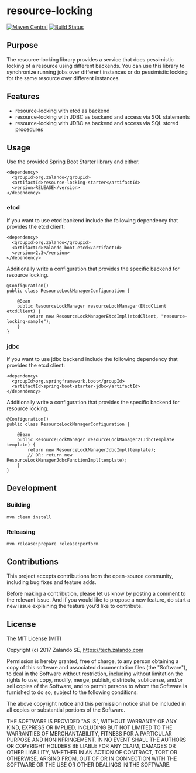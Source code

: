 # resource-locking

[![Maven Central](https://img.shields.io/maven-central/v/org.zalando/resource-locking.svg)](https://github.com/zalando-incubator/resource-locking)
[![Build Status](https://travis-ci.org/zalando-incubator/resource-locking.svg?branch=master)](https://travis-ci.org/zalando-incubator/resource-locking)

## Purpose

The resource-locking library provides a service that does pessimistic locking of a resource using different backends. You can use this library to synchronize running jobs over different instances or do pessimistic locking for the same resource over different instances.

## Features

* resource-locking with etcd as backend
* resource-locking with JDBC as backend and access via SQL statements
* resource-locking with JDBC as backend and access via SQL stored procedures

## Usage

Use the provided Spring Boot Starter library and either.

    <dependency>
      <groupId>org.zalando</groupId>
      <artifactId>resource-locking-starter</artifactId>
      <version>RELEASE</version>
    </dependency>

### etcd

If you want to use etcd backend include the following dependency that provides the etcd client:  
    
    <dependency>
      <groupId>org.zalando</groupId>
      <artifactId>zalando-boot-etcd</artifactId>
      <version>2.3</version>
    </dependency>

Additionally write a configuration that provides the specific backend for resource locking.
    
    @Configuration()
    public class ResourceLockManagerConfiguration {
    
        @Bean
        public ResourceLockManager resourceLockManager(EtcdClient etcdClient) {
            return new ResourceLockManagerEtcdImpl(etcdClient, "resource-locking-sample");
        }
    }

### jdbc

If you want to use jdbc backend include the following dependency that provides the etcd client:  

    <dependency>
      <groupId>org.springframework.boot</groupId>
      <artifactId>spring-boot-starter-jdbc</artifactId>
    </dependency>
 
Additionally write a configuration that provides the specific backend for resource locking.

    @Configuration()
    public class ResourceLockManagerConfiguration {
    
        @Bean
        public ResourceLockManager resourceLockManager2(JdbcTemplate template) {
            return new ResourceLockManagerJdbcImpl(template);
            // OR: return new ResourceLockManagerJdbcFunctionImpl(template);
        }
    }
   

    


## Development 

### Building

    mvn clean install

### Releasing

    mvn release:prepare release:perform

## Contributions

This project accepts contributions from the open-source community, including bug fixes and feature adds.

Before making a contribution, please let us know by posting a comment to the relevant issue. And if you would like to propose a new feature, do start a new issue explaining the feature you’d like to contribute.

## License

The MIT License (MIT)

Copyright (c) 2017 Zalando SE, https://tech.zalando.com

Permission is hereby granted, free of charge, to any person obtaining a copy of this software and associated documentation files (the "Software"), to deal in the Software without restriction, including without limitation the rights to use, copy, modify, merge, publish, distribute, sublicense, and/or sell copies of the Software, and to permit persons to whom the Software is furnished to do so, subject to the following conditions:

The above copyright notice and this permission notice shall be included in all copies or substantial portions of the Software.

THE SOFTWARE IS PROVIDED "AS IS", WITHOUT WARRANTY OF ANY KIND, EXPRESS OR IMPLIED, INCLUDING BUT NOT LIMITED TO THE WARRANTIES OF MERCHANTABILITY, FITNESS FOR A PARTICULAR PURPOSE AND NONINFRINGEMENT. IN NO EVENT SHALL THE AUTHORS OR COPYRIGHT HOLDERS BE LIABLE FOR ANY CLAIM, DAMAGES OR OTHER LIABILITY, WHETHER IN AN ACTION OF CONTRACT, TORT OR OTHERWISE, ARISING FROM, OUT OF OR IN CONNECTION WITH THE SOFTWARE OR THE USE OR OTHER DEALINGS IN THE SOFTWARE.
